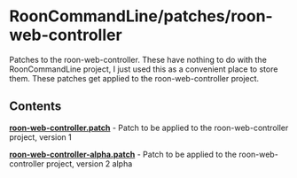 # RoonCommandLine/patches/roon-web-controller

Patches to the roon-web-controller. These have nothing to do with the RoonCommandLine
project, I just used this as a convenient place to store them. These patches get
applied to the roon-web-controller project.

## Contents

[**roon-web-controller.patch**](roon-web-controller.patch) - Patch to be applied to the roon-web-controller project, version 1

[**roon-web-controller-alpha.patch**](roon-web-controller-alpha.patch) - Patch to be applied to the roon-web-controller project, version 2 alpha
